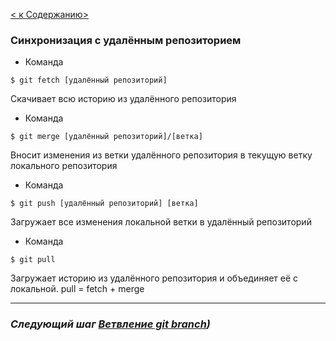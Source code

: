 [< к Cодержанию>](./readme.md)

### Синхронизация с удалённым репозиторием
+ Команда 
```
$ git fetch [удалённый репозиторий]
```
Скачивает всю историю из удалённого репозитория
+ Команда 
```
$ git merge [удалённый репозиторий]/[ветка]
```
Вносит изменения из ветки удалённого репозитория в текущую ветку локального репозитория
+ Команда 
```
$ git push [удалённый репозиторий] [ветка]
```
Загружает все изменения локальной ветки в удалённый репозиторий
+ Команда 
```
$ git pull
```
Загружает историю из удалённого репозитория и объединяет её с локальной. pull = fetch + merge






***

### ***Следующий шаг [Ветвление git branch](./gitbranch.md))***